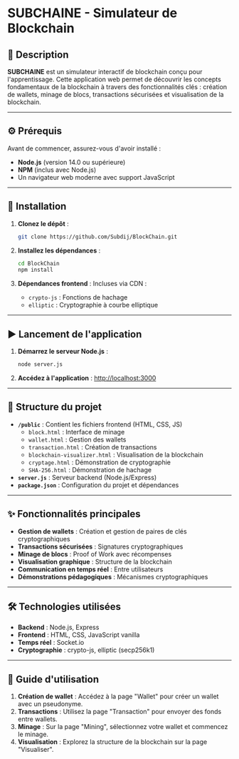 # SUBCHAINE - Simulateur de Blockchain

## 📖 Description
**SUBCHAINE** est un simulateur interactif de blockchain conçu pour l'apprentissage. Cette application web permet de découvrir les concepts fondamentaux de la blockchain à travers des fonctionnalités clés : création de wallets, minage de blocs, transactions sécurisées et visualisation de la blockchain.

---

## ⚙️ Prérequis
Avant de commencer, assurez-vous d'avoir installé :
- **Node.js** (version 14.0 ou supérieure)
- **NPM** (inclus avec Node.js)
- Un navigateur web moderne avec support JavaScript

---

## 🚀 Installation
1. **Clonez le dépôt** :
    ```bash
    git clone https://github.com/Subdij/BlockChain.git
    ```

2. **Installez les dépendances** :
    ```bash
    cd BlockChain
    npm install
    ```

3. **Dépendances frontend** : Incluses via CDN :
   - `crypto-js` : Fonctions de hachage
   - `elliptic` : Cryptographie à courbe elliptique

---

## ▶️ Lancement de l'application
1. **Démarrez le serveur Node.js** :
    ```bash
    node server.js
    ```

2. **Accédez à l'application** :
    [http://localhost:3000](http://localhost:3000)

---

## 📂 Structure du projet
- **`/public`** : Contient les fichiers frontend (HTML, CSS, JS)
  - `block.html` : Interface de minage
  - `wallet.html` : Gestion des wallets
  - `transaction.html` : Création de transactions
  - `blockchain-visualizer.html` : Visualisation de la blockchain
  - `cryptage.html` : Démonstration de cryptographie
  - `SHA-256.html` : Démonstration de hachage
- **`server.js`** : Serveur backend (Node.js/Express)
- **`package.json`** : Configuration du projet et dépendances

---

## ✨ Fonctionnalités principales
- **Gestion de wallets** : Création et gestion de paires de clés cryptographiques
- **Transactions sécurisées** : Signatures cryptographiques
- **Minage de blocs** : Proof of Work avec récompenses
- **Visualisation graphique** : Structure de la blockchain
- **Communication en temps réel** : Entre utilisateurs
- **Démonstrations pédagogiques** : Mécanismes cryptographiques

---

## 🛠️ Technologies utilisées
- **Backend** : Node.js, Express
- **Frontend** : HTML, CSS, JavaScript vanilla
- **Temps réel** : Socket.io
- **Cryptographie** : crypto-js, elliptic (secp256k1)

---

## 📝 Guide d'utilisation
1. **Création de wallet** : Accédez à la page "Wallet" pour créer un wallet avec un pseudonyme.
2. **Transactions** : Utilisez la page "Transaction" pour envoyer des fonds entre wallets.
3. **Minage** : Sur la page "Mining", sélectionnez votre wallet et commencez le minage.
4. **Visualisation** : Explorez la structure de la blockchain sur la page "Visualiser".